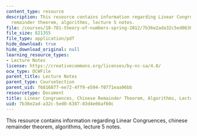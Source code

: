 ```yaml
---
content_type: resource
description: This resource contains information regarding Linear Congruences, chinese
  remainder theorem, algorithms, lecture 5 notes.
file: /courses/18-781-theory-of-numbers-spring-2012/7b36e2ada32c5ed0638783d4e66af60c_MIT18_781S12_lec5.pdf
file_size: 821355
file_type: application/pdf
hide_download: true
hide_download_original: null
learning_resource_types:
- Lecture Notes
license: https://creativecommons.org/licenses/by-nc-sa/4.0/
ocw_type: OCWFile
parent_title: Lecture Notes
parent_type: CourseSection
parent_uid: f6816877-ee72-4ff9-e594-f0771eaa96bb
resourcetype: Document
title: Linear Congruences, Chinese Remainder Theorem, Algorithms, Lecture 5 Notes
uid: 7b36e2ad-a32c-5ed0-6387-83d4e66af60c
---
```

This resource contains information regarding Linear Congruences, chinese remainder theorem, algorithms, lecture 5 notes.
